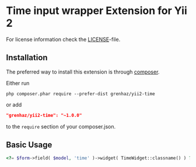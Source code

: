 # Time input wrapper Extension for Yii 2

For license information check the [LICENSE](LICENSE.md)-file.

Installation
------------

The preferred way to install this extension is through [composer](http://getcomposer.org/download/).

Either run

```
php composer.phar require --prefer-dist grenhaz/yii2-time
```

or add

```json
"grenhaz/yii2-time": "~1.0.0"
```

to the `require` section of your composer.json.

Basic Usage
-----------

```php
<?= $form->field( $model, 'time' )->widget( TimeWidget::classname() ) ?>
```

